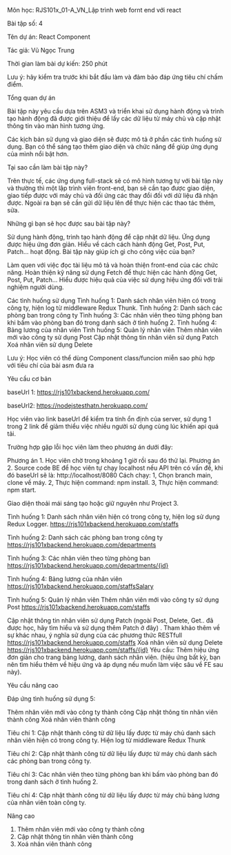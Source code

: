 Môn học: RJS101x_01-A_VN_Lập trình web fornt end với react

Bài tập số: 4

Tên dự án: React Component

Tác giả: Vũ Ngọc Trung

Thời gian làm bài dự kiến: 250 phút

Lưu ý: hãy kiểm tra trước khi bắt đầu làm và đảm bảo đáp ứng tiêu chí chấm điểm.

Tổng quan dự án

Bài tập này yêu cầu dựa trên ASM3 và triển khai sử dụng hành động và trình tạo hành động đã được giới thiệu để lấy các dữ liệu từ máy chủ và cập nhật thông tin vào màn hình tương ứng.

Các kịch bản sử dụng và giao diện sẽ được mô tả ở phần các tình huống sử dụng. Bạn có thể sáng tạo thêm giao diện và chức năng để giúp ứng dụng của mình nổi bật hơn.

Tại sao cần làm bài tập này?

Trên thực tế, các ứng dụng full-stack sẽ có mô hình tương tự với bài tập này và thường thì một lập trình viên front-end, bạn sẽ cần tạo được giao diện, giao tiếp được với máy chủ và đối ứng các thay đổi đối với dữ liệu đã nhận được. Ngoài ra bạn sẽ cần gửi dữ liệu lên để thực hiện các thao tác thêm, sửa.

Những gì bạn sẽ học được sau bài tập này?

Sử dụng hành động, trình tạo hành động để cập nhật dữ liệu.
Ứng dụng được hiệu ứng đơn giản.
Hiểu về cách cách hành động Get, Post, Put, Patch... hoạt động.
Bài tập này giúp ích gì cho công việc của bạn?

Làm quen với việc đọc tài liệu mô tả và hoàn thiện front-end của các chức năng.
Hoàn thiện kỹ năng sử dụng Fetch để thực hiện các hành động Get, Post, Put, Patch...
Hiểu được hiệu quả của việc sử dụng hiệu ứng đối với trải nghiệm người dùng.


Các tình huống sử dụng
Tình huống 1: Danh sách nhân viên hiện có trong công ty, hiện log từ middleware Redux Thunk.
Tình huống 2: Danh sách các phòng ban trong công ty
Tình huống 3: Các nhân viên theo từng phòng ban khi bấm vào phòng ban đó trong danh sách ở tình huống 2.
Tình huống 4: Bảng lương của nhân viên
Tình huống 5: Quản lý nhân viên
Thêm nhân viên mới vào công ty sử dụng Post
Cập nhật thông tin nhân viên sử dụng Patch
Xoá nhân viên sử dụng Delete


Lưu ý: Học viên có thể dùng Component class/funcion miễn sao phù hợp với tiêu chí của bài asm đưa ra

Yêu cầu cơ bản

baseUrl 1: https://rjs101xbackend.herokuapp.com/

baseUrl2: https://nodejstesthatn.herokuapp.com/

Học viên vào link baseUrl để kiểm tra tính ổn định của server, sử dụng 1 trong 2 link để giảm thiểu việc nhiều người sử dụng cùng lúc khiến api quá tải.

Trường hợp gặp lỗi học viên làm theo phương án dưới đây:

Phương án 1. Học viên chờ trong khoảng 1 giờ rồi sau đó thử lại.
Phương án 2. Source code BE để học viên tự chạy localhost nếu API trên có vấn đề, khi đó baseUrl sẽ là: http://localhost/8080
Cách chạy:
1, Chọn branch main, clone về máy.
2, Thực hiện command: npm install.
3, Thực hiện command: npm start.

Giao diện thoải mái sáng tạo hoặc giữ nguyên như Project 3.

Tình huống 1: Danh sách nhân viên hiện có trong công ty, hiện log sử dụng Redux Logger.
https://rjs101xbackend.herokuapp.com/staffs

Tình huống 2: Danh sách các phòng ban trong công ty
https://rjs101xbackend.herokuapp.com/departments

Tình huống 3: Các nhân viên theo từng phòng ban
https://rjs101xbackend.herokuapp.com/departments/{id}

Tình huống 4: Bảng lương của nhân viên
https://rjs101xbackend.herokuapp.com/staffsSalary

Tình huống 5: Quản lý nhân viên
Thêm nhân viên mới vào công ty sử dụng Post
https://rjs101xbackend.herokuapp.com/staffs

Cập nhật thông tin nhân viên sử dụng Patch (ngoài Post, Delete, Get.. đã được học, hãy tìm hiểu và sử dụng thêm Patch ở đây) . Tham khảo thêm về sự khác nhau, ý nghĩa sử dụng của các phương thức RESTfull
https://rjs101xbackend.herokuapp.com/staffs
Xoá nhân viên sử dụng Delete
https://rjs101xbackend.herokuapp.com/staffs/{id}
Yêu cầu: Thêm hiệu ứng đơn giản cho trang bảng lương, danh sách nhân viên. (hiệu ứng bất kỳ, bạn nên tìm hiểu thêm về hiệu ứng và áp dụng nếu muốn làm việc sâu về FE sau này).

Yêu cầu nâng cao

Đáp ứng tình huống sử dụng 5:

Thêm nhân viên mới vào công ty thành công
Cập nhật thông tin nhân viên thành công
Xoá nhân viên thành công


Tiêu chí 1: Cập nhật thành công từ dữ liệu lấy được từ máy chủ danh sách nhân viên hiện có trong công ty. Hiện log từ middleware Redux Thunk

Tiêu chí 2: Cập nhật thành công từ dữ liệu lấy được từ máy chủ danh sách các phòng ban trong công ty.

Tiêu chí 3: Các nhân viên theo từng phòng ban khi bấm vào phòng ban đó trong danh sách ở tình huống 2.

Tiêu chí 4: Cập nhật thành công từ dữ liệu lấy được từ máy chủ bảng lương của nhân viên toàn công ty.


Nâng cao 
1. Thêm nhân viên mới vào công ty thành công
2. Cập nhật thông tin nhân viên thành công
3. Xoá nhân viên thành công